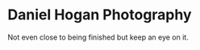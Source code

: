 Daniel Hogan Photography
=============================

Not even close to being finished but keep an eye on it.
